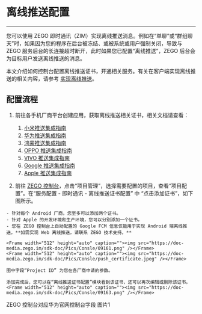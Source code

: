 # 离线推送配置

- - -

您可以使用 ZEGO 即时通讯（ZIM）实现离线推送消息。例如在“单聊”或“群组聊天”时，如果因为您的程序在后台被冻结、或被系统或用户强制关闭，导致与 ZEGO 服务后台的长连接超时断开，此时如果您已配置“离线推送”，ZEGO 后台会为目标用户发送离线推送的消息。

本文介绍如何控制台配置离线推送证书，开通相关服务。有关在客户端实现离线推送的相关内容，请参考 [实现离线推送](/zim-android/offline-push-notifications/implement-offline-push-notification)。

## 配置流程

1. 前往各手机厂商平台创建应用，获取离线推送相关证书，相关文档请查看：
    1. [小米推送集成指南](/zim-android/offline-push-notifications/integrate-xiaomi)
    2. [华为推送集成指南](/zim-android/offline-push-notifications/integrate-huawei)
    3. [鸿蒙推送集成指南](/zim-harmonyos/offline-push-notifications/integrate-harmony)
    4. [OPPO 推送集成指南](/zim-android/offline-push-notifications/integrate-oppo)
    5. [VIVO 推送集成指南](/zim-android/offline-push-notifications/integrate-vivo)
    6. [Google 推送集成指南](/zim-android/offline-push-notifications/integrate-fcm)
    7. [Apple 推送集成指南](/offline-push-notifications/integrate-apns)

2. 前往 [ZEGO 控制台](https://console.zego.im/)，点击“项目管理”，选择需要配置的项目，查看“项目配置”。在“服务配置 - 即时通讯 - 离线推送证书配置” 中 “点击添加证书”，如下图所示。

<Warning title="注意">


    - 针对每个 Android 厂商，您至多可以添加两个证书。
    - 针对 Apple 的开发环境和生产环境，您可以分别添加一个证书。
    - 您在 ZEGO 控制台上自助配置的 Google FCM 信息仅能用于实现 Android 端离线推送。**如需实现 Web 离线推送，请联系 ZEGO 技术支持。**

</Warning>



    <Frame width="512" height="auto" caption=""><img src="https://doc-media.zego.im/sdk-doc/Pics/Consle/09161.png" /></Frame>
    <Frame width="512" height="auto" caption=""><img src="https://doc-media.zego.im/sdk-doc/Pics/Consle/push_certificate.jpeg" /></Frame>

<Note title="说明">


    图中字段“Project ID” 为您在各厂商申请的参数。

</Note>



    添加完成后，您可以在“离线推送证书配置”模块看到该证书，还可以再次编辑或删除该证书。
    <Frame width="512" height="auto" caption=""><img src="https://doc-media.zego.im/sdk-doc/Pics/Consle/09163.png" /></Frame>


ZEGO 控制台对应华为官网控制台字段
图片1
